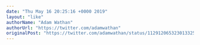 ```yaml
---
date: "Thu May 16 20:25:16 +0000 2019"
layout: "like"
authorName: "Adam Wathan"
authorUrl: "https://twitter.com/adamwathan"
originalPost: "https://twitter.com/adamwathan/status/1129120653230133253"
---
```

